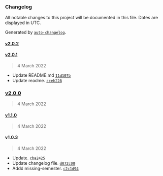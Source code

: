 ### Changelog

All notable changes to this project will be documented in this file. Dates are displayed in UTC.

Generated by [`auto-changelog`](https://github.com/CookPete/auto-changelog).

#### [v2.0.2](https://github.com/sahilrajput03/sahilrajput03/compare/v2.0.1...v2.0.2)

#### [v2.0.1](https://github.com/sahilrajput03/sahilrajput03/compare/v2.0.0...v2.0.1)

> 4 March 2022

- Update README.md [`11d107b`](https://github.com/sahilrajput03/sahilrajput03/commit/11d107b7198b4e4b9892c34bc37d03f82b88522d)
- Update readme. [`cceb228`](https://github.com/sahilrajput03/sahilrajput03/commit/cceb228820f3259de2137ee97cc84410d3a9680d)

### [v2.0.0](https://github.com/sahilrajput03/sahilrajput03/compare/v1.1.0...v2.0.0)

> 4 March 2022

#### [v1.1.0](https://github.com/sahilrajput03/sahilrajput03/compare/v1.0.3...v1.1.0)

> 4 March 2022

#### v1.0.3

> 4 March 2022

- Update. [`cba2425`](https://github.com/sahilrajput03/sahilrajput03/commit/cba24256a5da76bca6525fe8a989760758c98226)
- Update changelog file. [`d072c00`](https://github.com/sahilrajput03/sahilrajput03/commit/d072c00243537cb9a9dbdb28db1ddbca644502e2)
- Addd missing-semester. [`c2c1d94`](https://github.com/sahilrajput03/sahilrajput03/commit/c2c1d946b1595c233c171d2102e16839e9449ad6)
